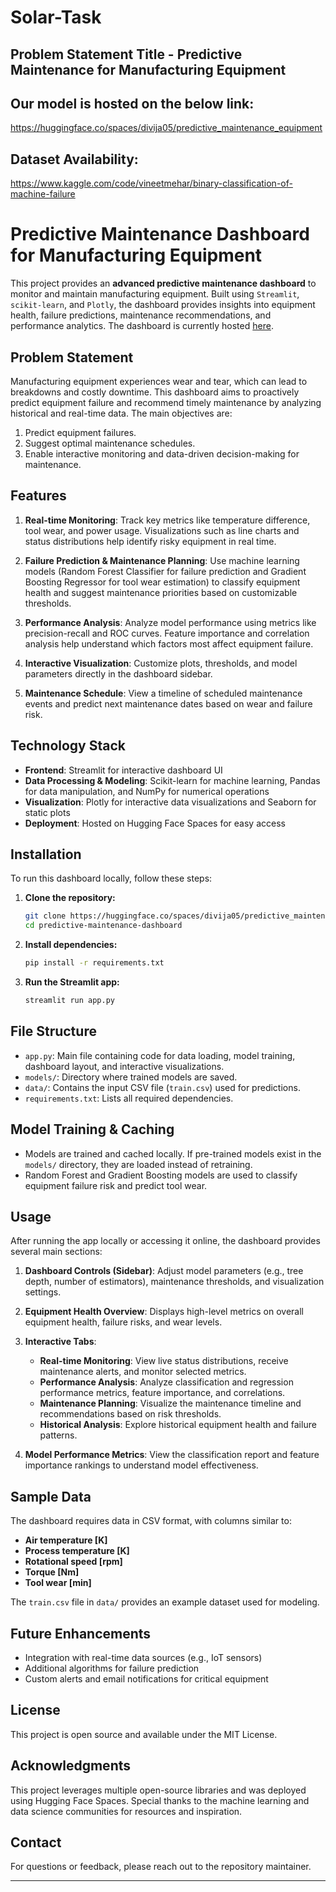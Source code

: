 # Solar-Task
## Problem Statement Title - Predictive Maintenance for Manufacturing Equipment
## Our model is hosted on the below link: 
https://huggingface.co/spaces/divija05/predictive_maintenance_equipment

## Dataset Availability:
https://www.kaggle.com/code/vineetmehar/binary-classification-of-machine-failure





# Predictive Maintenance Dashboard for Manufacturing Equipment

This project provides an **advanced predictive maintenance dashboard** to monitor and maintain manufacturing equipment. Built using `Streamlit`, `scikit-learn`, and `Plotly`, the dashboard provides insights into equipment health, failure predictions, maintenance recommendations, and performance analytics. The dashboard is currently hosted [here](https://huggingface.co/spaces/divija05/predictive_maintenance_equipment).

## Problem Statement

Manufacturing equipment experiences wear and tear, which can lead to breakdowns and costly downtime. This dashboard aims to proactively predict equipment failure and recommend timely maintenance by analyzing historical and real-time data. The main objectives are:
1. Predict equipment failures.
2. Suggest optimal maintenance schedules.
3. Enable interactive monitoring and data-driven decision-making for maintenance.

## Features

1. **Real-time Monitoring**: Track key metrics like temperature difference, tool wear, and power usage. Visualizations such as line charts and status distributions help identify risky equipment in real time.

2. **Failure Prediction & Maintenance Planning**: Use machine learning models (Random Forest Classifier for failure prediction and Gradient Boosting Regressor for tool wear estimation) to classify equipment health and suggest maintenance priorities based on customizable thresholds.

3. **Performance Analysis**: Analyze model performance using metrics like precision-recall and ROC curves. Feature importance and correlation analysis help understand which factors most affect equipment failure.

4. **Interactive Visualization**: Customize plots, thresholds, and model parameters directly in the dashboard sidebar.

5. **Maintenance Schedule**: View a timeline of scheduled maintenance events and predict next maintenance dates based on wear and failure risk.

## Technology Stack

- **Frontend**: Streamlit for interactive dashboard UI
- **Data Processing & Modeling**: Scikit-learn for machine learning, Pandas for data manipulation, and NumPy for numerical operations
- **Visualization**: Plotly for interactive data visualizations and Seaborn for static plots
- **Deployment**: Hosted on Hugging Face Spaces for easy access

## Installation

To run this dashboard locally, follow these steps:

1. **Clone the repository:**
   ```bash
   git clone https://huggingface.co/spaces/divija05/predictive_maintenance_equipment
   cd predictive-maintenance-dashboard
   ```

2. **Install dependencies:**
   ```bash
   pip install -r requirements.txt
   ```

3. **Run the Streamlit app:**
   ```bash
   streamlit run app.py
   ```

## File Structure

- `app.py`: Main file containing code for data loading, model training, dashboard layout, and interactive visualizations.
- `models/`: Directory where trained models are saved.
- `data/`: Contains the input CSV file (`train.csv`) used for predictions.
- `requirements.txt`: Lists all required dependencies.
  
## Model Training & Caching

- Models are trained and cached locally. If pre-trained models exist in the `models/` directory, they are loaded instead of retraining. 
- Random Forest and Gradient Boosting models are used to classify equipment failure risk and predict tool wear.

## Usage

After running the app locally or accessing it online, the dashboard provides several main sections:

1. **Dashboard Controls (Sidebar)**: Adjust model parameters (e.g., tree depth, number of estimators), maintenance thresholds, and visualization settings.

2. **Equipment Health Overview**: Displays high-level metrics on overall equipment health, failure risks, and wear levels.

3. **Interactive Tabs**:
   - **Real-time Monitoring**: View live status distributions, receive maintenance alerts, and monitor selected metrics.
   - **Performance Analysis**: Analyze classification and regression performance metrics, feature importance, and correlations.
   - **Maintenance Planning**: Visualize the maintenance timeline and recommendations based on risk thresholds.
   - **Historical Analysis**: Explore historical equipment health and failure patterns.

4. **Model Performance Metrics**: View the classification report and feature importance rankings to understand model effectiveness.

## Sample Data

The dashboard requires data in CSV format, with columns similar to:
- **Air temperature [K]**
- **Process temperature [K]**
- **Rotational speed [rpm]**
- **Torque [Nm]**
- **Tool wear [min]**

The `train.csv` file in `data/` provides an example dataset used for modeling.

## Future Enhancements

- Integration with real-time data sources (e.g., IoT sensors)
- Additional algorithms for failure prediction
- Custom alerts and email notifications for critical equipment

## License

This project is open source and available under the MIT License.

## Acknowledgments

This project leverages multiple open-source libraries and was deployed using Hugging Face Spaces. Special thanks to the machine learning and data science communities for resources and inspiration.

## Contact

For questions or feedback, please reach out to the repository maintainer.

---


